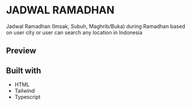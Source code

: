 # JADWAL RAMADHAN

Jadwal Ramadhan (Imsak, Subuh, Maghrib/Buka) during Ramadhan based on user city or user can search any location in Indonesia

## Preview

## Built with

- HTML
- Tailwind
- Typescript